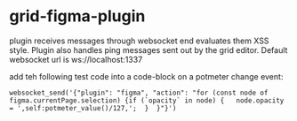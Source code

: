 # grid-figma-plugin

plugin receives messages through websocket end evaluates them XSS style. Plugin also handles ping messages sent out by the grid editor. Default websocket url is ws://localhost:1337

add teh following test code into a code-block on a potmeter change event:

```
websocket_send('{"plugin": "figma", "action": "for (const node of figma.currentPage.selection) {if (`opacity` in node) {   node.opacity = ',self:potmeter_value()/127,';  }  }"}')

```